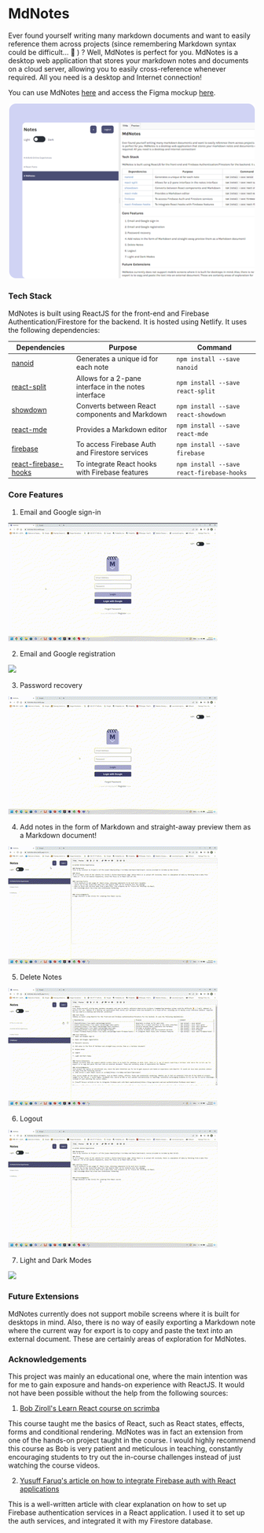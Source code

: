 # MdNotes
Ever found yourself writing many markdown documents and want to easily reference them across projects (since remembering Markdown syntax could be difficult... 🥲 ) ? Well, MdNotes is perfect for you. MdNotes is a desktop web application that stores your markdown notes and documents on a cloud server, allowing you to easily cross-reference whenever required. All you need is a desktop and Internet connection!

You can use MdNotes [here](https://mdnotes-docs.netlify.app/) and access the Figma mockup [here](https://www.figma.com/file/V9vrHPMETXE0PbabuL5yrH/MdNotes?type=design&node-id=0%3A1&mode=design&t=1OgJ6dhfwajpH3K2-1).

<p align="center">
    <img src="src/images/graphic.png" width="500" />
</p>

### Tech Stack
MdNotes is built using ReactJS for the front-end and Firebase Authentication/Firestore for the backend. It is hosted using Netlify. It uses the following dependencies:

| Dependencies                                                               | Purpose                                              | Command                                   |
|----------------------------------------------------------------------------|------------------------------------------------------|-------------------------------------------|
| [nanoid](https://www.npmjs.com/package/nanoid)                             | Generates a unique id for each note                  | `npm install --save nanoid`               |
| [react-split](https://www.npmjs.com/package/react-split)                   | Allows for a 2-pane interface in the notes interface | `npm install --save react-split`          |
| [showdown](https://www.npmjs.com/package/react-showdown)                   | Converts between React components and Markdown       | `npm install --save react-showdown`       |
| [react-mde](https://www.npmjs.com/package/react-mde)                       | Provides a Markdown editor                           | `npm install --save react-mde`            |
| [firebase](https://www.npmjs.com/package/firebase)                         | To access Firebase Auth and Firestore services       | `npm install --save firebase`             |
| [react-firebase-hooks](https://www.npmjs.com/package/react-firebase-hooks) | To integrate React hooks with Firebase features      | `npm install --save react-firebase-hooks` |

### Core Features
1. Email and Google sign-in

<img src="src/images/login.gif" />


2. Email and Google registration

<img src="src/images/register.gif" />


3. Password recovery

<img src="src/images/reset.gif" />


4. Add notes in the form of Markdown and straight-away preview them as a Markdown document!

<img src="src/images/add.gif" />


5. Delete Notes

<img src="src/images/delete.gif" />


6. Logout

<img src="src/images/logout.gif" />


7. Light and Dark Modes

<img src="src/images/dark.gif" />


### Future Extensions
MdNotes currently does not support mobile screens where it is built for desktops in mind. Also, there is no way of easily exporting a Markdown note where the current way for export is to copy and paste the text into an external document. These are certainly areas of exploration for MdNotes.

### Acknowledgements
This project was mainly an educational one, where the main intention was for me to gain exposure and hands-on experience with ReactJS. It would not have been possible without the help from the following sources:
1. [Bob Ziroll's Learn React course on scrimba](https://scrimba.com/learn/learnreact)

This course taught me the basics of React, such as React states, effects, forms and conditional rendering. MdNotes was in fact an extension from one of the hands-on project taught in the course. I would highly recommend this course as Bob is very patient and meticulous in teaching, constantly encouraging students to try out the in-course challenges instead of just watching the course videos.

2. [Yusuff Faruq's article on how to integrate Firebase auth with React applications](https://blog.logrocket.com/user-authentication-firebase-react-apps/)

This is a well-written article with clear explanation on how to set up Firebase authentication services in a React application. I used it to set up the auth services, and integrated it with my Firestore database.